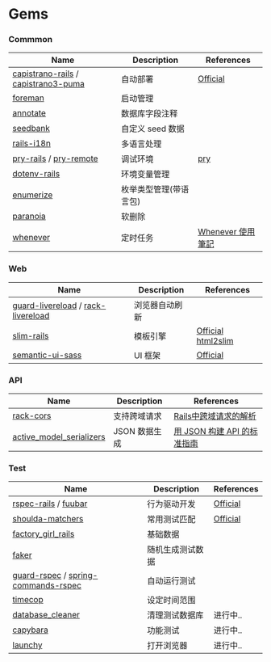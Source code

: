# Gems


### Commmon

Name |  Description  | References
------|--------- |------|
[capistrano-rails][019] / [capistrano3-puma][020] | 自动部署 |  [Official][capistrano]
[foreman][001]		| 启动管理 | 
[annotate][002]		| 数据库字段注释 |
[seedbank][003]		| 自定义 seed 数据 | 
[rails-i18n][004]	| 多语言处理 |
[pry-rails][009]	/ [pry-remote][010]	| 调试环境 | [pry][pry]
[dotenv-rails][026] | 环境变量管理
[enumerize][027]		| 枚举类型管理(带语言包)
[paranoia][005]		| 软删除 |
[whenever][022]			| 定时任务 |  [Whenever 使用筆記][tutorial-001]



### Web

Name |  Description  | References
------|--------- |------ |
[guard-livereload][007] / [rack-livereload][011] | 浏览器自动刷新
[slim-rails][008]				| 模板引擎 | [Official][slim]  [html2slim][html2slim]
[semantic-ui-sass][006]			| UI 框架 |  [Official][semantic-ui] |
 


### API

Name |  Description  | References
------|--------- |------ |
[rack-cors][028] | 支持跨域请求 | [Rails中跨域请求的解析][tutorial-002]
[active\_model\_serializers][029] | JSON 数据生成 |  [用 JSON 构建 API 的标准指南][tutorial-003]

### Test

Name |  Description  | References
------|--------- |------ |
[rspec-rails][012] / [fuubar][018]	| 行为驱动开发 | [Official][rspec]
[shoulda-matchers][013] | 常用测试匹配 | [Official][shoulda-matchers]
[factory\_girl\_rails][014] | 基础数据 | 
[faker][017]				| 随机生成测试数据
[guard-rspec][015] / [spring-commands-rspec][016] | 自动运行测试
[timecop][021]		| 设定时间范围
[database_cleaner][023] | 清理测试数据库 | 进行中..
[capybara][024]	| 功能测试| 进行中..
[launchy][025] | 打开浏览器 | 进行中..



[001]: https://github.com/ddollar/foreman
[002]: https://github.com/ctran/annotate_models
[003]: https://github.com/james2m/seedbank
[004]: https://github.com/svenfuchs/rails-i18n
[005]: https://github.com/rubysherpas/paranoia
[006]: https://github.com/doabit/semantic-ui-sass
[007]: https://github.com/guard/guard-livereload
[008]: https://github.com/slim-template/slim-rails
[009]: https://github.com/rweng/pry-rails
[010]: https://github.com/Mon-Ouie/pry-remote
[011]: https://github.com/johnbintz/rack-livereload
[012]: https://github.com/rspec/rspec-rails
[013]: https://github.com/thoughtbot/shoulda-matchers
[014]: https://github.com/thoughtbot/factory_girl_rails
[015]: https://github.com/guard/guard-rspec
[016]: https://github.com/jonleighton/spring-commands-rspec
[017]: https://github.com/stympy/faker
[018]: https://github.com/thekompanee/fuubar
[019]: https://github.com/capistrano/rails
[020]: https://github.com/seuros/capistrano-puma
[021]: https://github.com/travisjeffery/timecop
[022]: https://github.com/javan/whenever
[023]: https://github.com/DatabaseCleaner/database_cleaner
[024]: https://github.com/jnicklas/capybara
[025]: https://github.com/copiousfreetime/launchy
[026]: https://github.com/bkeepers/dotenv
[027]: https://github.com/brainspec/enumerize
[028]: https://github.com/cyu/rack-cors
[029]: https://github.com/rails-api/active_model_serializers

[semantic-ui]: http://semantic-ui.com/
[slim]: http://slim-lang.com/
[html2slim]: https://html2slim.herokuapp.com/
[pry]: http://pryrepl.org/
[rspec]: http://rspec.info/
[shoulda-matchers]: http://matchers.shoulda.io/
[capistrano]: http://capistranorb.com/


[tutorial-001]: http://lemonup.logdown.com/posts/169422-rails-whenever-use-note
[tutorial-002]: http://makeiteasy.github.io/2014/10/11/cross-origin-resource-sharing.html
[tutorial-003]: http://jsonapi.org.cn/

